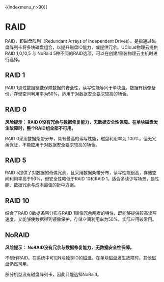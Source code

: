 {{indexmenu_n>90}}

# RAID

RAID，即磁盘阵列（Redundant Arrays of Independent
Drives）。是指通过磁盘阵列卡将多块磁盘组合，以提升磁盘IO能力，或提供冗余。UCloud物理云提供RAID
1,0,10,5 与 NoRaid 5种不同的RAID选项，可以在创建/重装物理云主机时进行选择。

## RAID 1

RAID 1通过数据镜像保障数据的安全性，读写性能等同于单块盘，数据有镜像备份，存储空间利用率为50%，适用于对数据安全要求较高的场合。

## RAID 0

**风险提示： RAID 0没有冗余与数据修复能力，无数据安全性保障。在单块磁盘发生故障时，整个RAID组全部不可用。**

RAID 0采用数据条带分布，具有最高的读写性能，磁盘利用率为 100%，但无冗余保证，不能应用于对数据安全要求较高的场合。

## RAID 5

RAID 5提供了对数据的奇偶冗余，且采用数据条带分布，读写性能很高，存储空间利用率高于50%，但安全性略低于RAID 10和RAID
1。适合多读少写场景，是性能、数据冗余与成本最佳的折中方案。

## RAID 10

结合了RAID 0数据条带分布与RAID
1镜像冗余两者的特性，既能够提供较高读写速度，又能够使数据得到镜像保护，存储空间利用率为50%，实际应用较常用。

## NoRAID

**风险提示： NoRAID没有冗余与数据修复能力，无数据安全性保障。**

不制作RAID。在系统中可见N块独享IO的磁盘。在单块磁盘发生故障时，其他磁盘仍然可用。

部分机型没有磁盘阵列卡，因此只能选择NoRaid。
